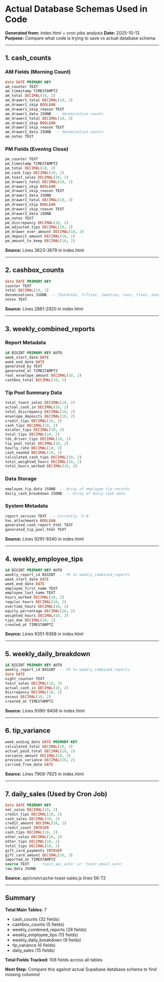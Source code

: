 # Actual Database Schemas Used in Code
**Generated from:** index.html + cron jobs analysis
**Date:** 2025-10-13
**Purpose:** Compare what code is trying to save vs actual database schema

---

## 1. cash_counts

### AM Fields (Morning Count)
```sql
date DATE PRIMARY KEY
am_counter TEXT
am_timestamp TIMESTAMPTZ
am_total DECIMAL(10, 2)
am_drawer1_total DECIMAL(10, 2)
am_drawer1_skip BOOLEAN
am_drawer1_skip_reason TEXT
am_drawer1_data JSONB  -- denomination counts
am_drawer2_total DECIMAL(10, 2)
am_drawer2_skip BOOLEAN
am_drawer2_skip_reason TEXT
am_drawer2_data JSONB  -- denomination counts
am_notes TEXT
```

### PM Fields (Evening Close)
```sql
pm_counter TEXT
pm_timestamp TIMESTAMPTZ
pm_total DECIMAL(10, 2)
pm_cash_tips DECIMAL(10, 2)
pm_toast_sales DECIMAL(10, 2)
pm_drawer1_total DECIMAL(10, 2)
pm_drawer1_skip BOOLEAN
pm_drawer1_skip_reason TEXT
pm_drawer1_data JSONB
pm_drawer2_total DECIMAL(10, 2)
pm_drawer2_skip BOOLEAN
pm_drawer2_skip_reason TEXT
pm_drawer2_data JSONB
pm_notes TEXT
pm_discrepancy DECIMAL(10, 2)
pm_adjusted_tips DECIMAL(10, 2)
pm_drawer_over_amount DECIMAL(10, 2)
pm_deposit_amount DECIMAL(10, 2)
pm_amount_to_keep DECIMAL(10, 2)
```

**Source:** Lines 3623-3679 in index.html

---

## 2. cashbox_counts

```sql
date DATE PRIMARY KEY
counter TEXT
total DECIMAL(10, 2)
denominations JSONB  -- {hundreds, fifties, twenties, tens, fives, ones, quarters, dimes, nickels, pennies}
notes TEXT
```

**Source:** Lines 2881-2920 in index.html

---

## 3. weekly_combined_reports

### Report Metadata
```sql
id BIGINT PRIMARY KEY AUTO
week_start_date DATE
week_end_date DATE
generated_by TEXT
generated_at TIMESTAMPTZ
real_envelope_amount DECIMAL(10, 2)
cashbox_total DECIMAL(10, 2)
```

### Tip Pool Summary Data
```sql
total_toast_sales DECIMAL(10, 2)
actual_cash_in DECIMAL(10, 2)
total_discrepancy DECIMAL(10, 2)
envelope_deposits DECIMAL(10, 2)
credit_tips DECIMAL(10, 2)
cash_tips DECIMAL(10, 2)
ezcater_tips DECIMAL(10, 2)
total_tips DECIMAL(10, 2)
tds_driver_tips DECIMAL(10, 2)
tip_pool_total DECIMAL(10, 2)
hourly_rate DECIMAL(10, 2)
cash_needed DECIMAL(10, 2)
calculated_cash_tips DECIMAL(10, 2)
total_weighted_hours DECIMAL(10, 2)
total_hours_worked DECIMAL(10, 2)
```

### Data Storage
```sql
employee_tip_data JSONB  -- Array of employee tip records
daily_cash_breakdown JSONB  -- Array of daily cash data
```

### System Metadata
```sql
report_version TEXT  -- Currently '3.0'
has_attachments BOOLEAN
generated_cash_report_html TEXT
generated_tip_pool_html TEXT
```

**Source:** Lines 9291-9340 in index.html

---

## 4. weekly_employee_tips

```sql
id BIGINT PRIMARY KEY AUTO
weekly_report_id BIGINT  -- FK to weekly_combined_reports
week_start_date DATE
week_end_date DATE
employee_first_name TEXT
employee_last_name TEXT
hours_worked DECIMAL(10, 2)
regular_hours DECIMAL(10, 2)
overtime_hours DECIMAL(10, 2)
equity_percentage DECIMAL(10, 2)
weighted_hours DECIMAL(10, 2)
tips_due DECIMAL(10, 2)
created_at TIMESTAMPTZ
```

**Source:** Lines 9351-9368 in index.html

---

## 5. weekly_daily_breakdown

```sql
id BIGINT PRIMARY KEY AUTO
weekly_report_id BIGINT  -- FK to weekly_combined_reports
date DATE
night_counter TEXT
toast_sales DECIMAL(10, 2)
actual_cash_in DECIMAL(10, 2)
discrepancy DECIMAL(10, 2)
excess DECIMAL(10, 2)
created_at TIMESTAMPTZ
```

**Source:** Lines 9390-9408 in index.html

---

## 6. tip_variance

```sql
week_ending_date DATE PRIMARY KEY
calculated_total DECIMAL(10, 2)
actual_paid_total DECIMAL(10, 2)
variance_amount DECIMAL(10, 2)
previous_variance DECIMAL(10, 2)
carried_from_date DATE
```

**Source:** Lines 7908-7925 in index.html

---

## 7. daily_sales (Used by Cron Job)

```sql
date DATE PRIMARY KEY
net_sales DECIMAL(10, 2)
credit_tips DECIMAL(10, 2)
cash_sales DECIMAL(10, 2)
credit_amount DECIMAL(10, 2)
credit_count INTEGER
cash_tips DECIMAL(10, 2)
other_sales DECIMAL(10, 2)
other_tips DECIMAL(10, 2)
total_tips DECIMAL(10, 2)
gift_card_payments INTEGER
gift_card_amount DECIMAL(10, 2)
imported_at TIMESTAMPTZ
source TEXT  -- 'toast_api_auto' or 'toast_email_auto'
raw_data JSONB
```

**Source:** api/cron/cache-toast-sales.js lines 56-72

---

## Summary

**Total Main Tables:** 7
- cash_counts (32 fields)
- cashbox_counts (5 fields)
- weekly_combined_reports (28 fields)
- weekly_employee_tips (13 fields)
- weekly_daily_breakdown (9 fields)
- tip_variance (6 fields)
- daily_sales (15 fields)

**Total Fields Tracked:** 108 fields across all tables

**Next Step:** Compare this against actual Supabase database schema to find missing columns!

